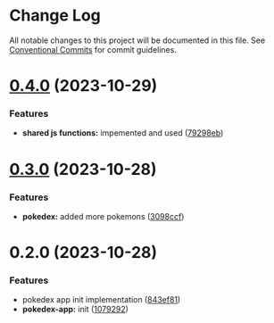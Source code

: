 # Change Log

All notable changes to this project will be documented in this file.
See [Conventional Commits](https://conventionalcommits.org) for commit guidelines.

# [0.4.0](https://github.com/paulAlexSerban/prj--reactjs-component-lib/compare/@prj--reactjs-component-lib/pokedex-app@0.3.0...@prj--reactjs-component-lib/pokedex-app@0.4.0) (2023-10-29)

### Features

-   **shared js functions:** impemented and used ([79298eb](https://github.com/paulAlexSerban/prj--reactjs-component-lib/commit/79298ebd26e6d1bae87e9dc63e0fee17c3f0796e))

# [0.3.0](https://github.com/paulAlexSerban/prj--reactjs-component-lib/compare/@prj--reactjs-component-lib/pokedex-app@0.2.0...@prj--reactjs-component-lib/pokedex-app@0.3.0) (2023-10-28)

### Features

-   **pokedex:** added more pokemons ([3098ccf](https://github.com/paulAlexSerban/prj--reactjs-component-lib/commit/3098ccf4d46dfd81668b212578ee6f15abcc26b3))

# 0.2.0 (2023-10-28)

### Features

-   pokedex app init implementation ([843ef81](https://github.com/paulAlexSerban/prj--reactjs-component-lib/commit/843ef8132f7c0c1480cfb1178f5682eb05705ced))
-   **pokedex-app:** init ([1079292](https://github.com/paulAlexSerban/prj--reactjs-component-lib/commit/1079292d7090adff92de638d2c418918e5ac4d02))
